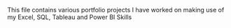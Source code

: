 This file contains various portfolio projects I have worked on making use of my Excel, SQL, Tableau and Power BI Skills
